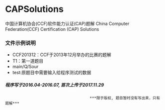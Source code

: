 # CAPSolutions
中国计算机协会(CCF)软件能力认证(CAP)题解
China Computer Federation(CCF) Certification (CAP) Solutions

### 文件示例说明
* CCF201312：CCF于2013年12月举办的比赛的题解
* T1：第一道题目
* main/Q/Sour
* test:原题目中需要输入给程序测试的数据



##### 程序写于2016.04-2016.07, 首次上传于2017.11.29

                                          ***限于版权, 题目暂时没有写出来，只有题解***
